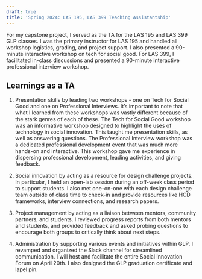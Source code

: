 ```yaml
---
draft: true
title: 'Spring 2024: LAS 195, LAS 399 Teaching Assistantship'
---
```


For my capstone project, I served as the TA for the LAS 195 and LAS 399 GLP classes. I was the primary instructor for LAS 195 and handled all workshop logistics, grading, and project support. I also presented a 90-minute interactive workshop on tech for social good. For LAS 399, I facilitated in-class discussions and presented a 90-minute interactive professional interview workshop.

## Learnings as a TA

1. Presentation skills by leading two workshops - one on Tech for Social Good and one on Professional Interviews. It’s important to note that what I learned from these workshops was vastly different because of the stark genres of each of these. The Tech for Social Good workshop was an informative workshop designed to highlight the uses of technology in social innovation. This taught me presentation skills, as well as answering questions. The Professional Interview workshop was a dedicated professional development event that was much more hands-on and interactive. This workshop gave me experience in dispersing professional development, leading activities, and giving feedback.

2. Social innovation by acting as a resource for design challenge projects. In particular, I held an open-lab session during an off-week class period to support students. I also met one-on-one with each design challenge team outside of class time to check-in and provide resources like HCD frameworks, interview connections, and research papers.

3. Project management by acting as a liaison between mentors, community partners, and students. I reviewed progress reports from both mentors and students, and provided feedback and asked probing questions to encourage both groups to critically think about next steps.

4. Administration by supporting various events and initiatives within GLP. I revamped and organized the Slack channel for streamlined communication. I will host and facilitate the entire Social Innovation Forum on April 20th. I also designed the GLP graduation certificate and lapel pin.
